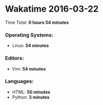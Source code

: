 # Wakatime 2016-03-22

Time Total: **0 hours 54 minutes**

### Operating Systems:
- Linux: **54 minutes** 

### Editors:
- Vim: **54 minutes** 

### Languages:
- HTML: **50 minutes** 
- Python: **3 minutes** 

